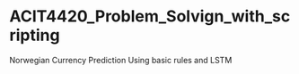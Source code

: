# ACIT4420_Problem_Solvign_with_scripting
Norwegian Currency Prediction Using basic rules and LSTM 
